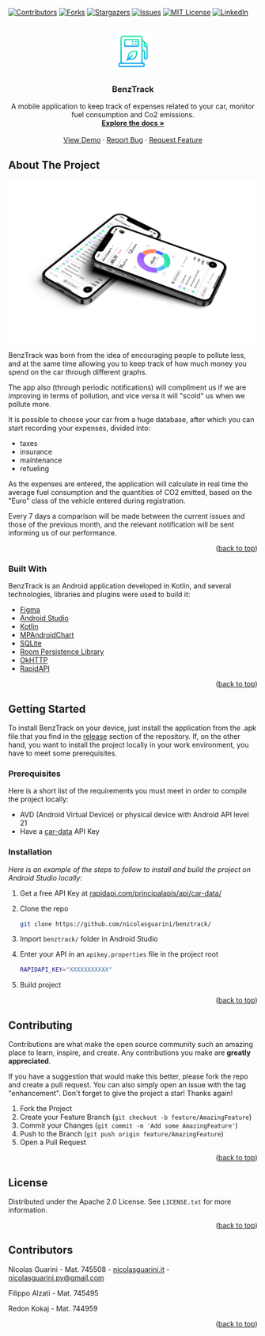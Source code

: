<div id="top"></div>

[![Contributors][contributors-shield]][contributors-url]
[![Forks][forks-shield]][forks-url]
[![Stargazers][stars-shield]][stars-url]
[![Issues][issues-shield]][issues-url]
[![MIT License][license-shield]][license-url]
[![LinkedIn][linkedin-shield]][linkedin-url]

<!-- APP LOGO -->
<br />
<div align="center">
  <a href="https://github.com/nicolasguarini/benztrack">
    <img src="logo.png" alt="Logo" width="80" height="80">
  </a>

  <h3 align="center">BenzTrack</h3>

  <p align="center">
    A mobile application to keep track of expenses related to your car, monitor fuel consumption and Co2 emissions.
    <br />
    <a href="https://github.com/nicolasguarini/benztrack"><strong>Explore the docs »</strong></a>
    <br />
    <br />
    <a href="https://github.com/nicolasguarini/benztrack">View Demo</a>
    ·
    <a href="https://github.com/nicolasguarini/benztrack/issues">Report Bug</a>
    ·
    <a href="https://github.com/nicolasguarini/benztrack/issues">Request Feature</a>
  </p>
</div>

<!-- ABOUT THE PROJECT -->
## About The Project

[![Product Name Screen Shot][product-screenshot]](https://github.com/nicolasguarini/benztrack)

BenzTrack was born from the idea of encouraging people to pollute less, and at the same time allowing you to keep track of how much money you spend on the car through different graphs. 

The app also (through periodic notifications) will compliment us if we are improving in terms of pollution, and vice versa it will "scold" us when we pollute more.

It is possible to choose your car from a huge database, after which you can start recording your expenses, divided into:
- taxes
- insurance
- maintenance
- refueling

As the expenses are entered, the application will calculate in real time the average fuel consumption and the quantities of CO2 emitted, based on the "Euro" class of the vehicle entered during registration.

Every 7 days a comparison will be made between the current issues and those of the previous month, and the relevant notification will be sent informing us of our performance.

<p align="right">(<a href="#top">back to top</a>)</p>

### Built With

BenzTrack is an Android application developed in Kotlin, and several technologies, libraries and plugins were used to build it:

* [Figma](https://www.figma.com/)
* [Android Studio](https://developer.android.com/studio)
* [Kotlin](https://developer.android.com/kotlin)
* [MPAndroidChart](https://github.com/PhilJay/MPAndroidChart)
* [SQLite](https://www.sqlite.org/)
* [Room Persistence Library](https://developer.android.com/training/data-storage/room)
* [OkHTTP](https://square.github.io/okhttp/)
* [RapidAPI](https://rapidapi.com/principalapis/api/car-data/)


<p align="right">(<a href="#top">back to top</a>)</p>

<!-- GETTING STARTED -->
## Getting Started

To install BenzTrack on your device, just install the application from the .apk file that you find in the [release](https://github.com/nicolasguarini/benztrack/releases) section of the repository. 
If, on the other hand, you want to install the project locally in your work environment, you have to meet some prerequisites.

### Prerequisites

Here is a short list of the requirements you must meet in order to compile the project locally:
* AVD (Android Virtual Device) or physical device with Android API level 21
* Have a [car-data](https://rapidapi.com/principalapis/api/car-data/) API Key

### Installation

_Here is an example of the steps to follow to install and build the project on Android Studio locally_:

1. Get a free API Key at [rapidapi.com/principalapis/api/car-data/](https://rapidapi.com/principalapis/api/car-data/)

2. Clone the repo
   ```sh
   git clone https://github.com/nicolasguarini/benztrack/
   ```
   
3. Import `benztrack/` folder in Android Studio

4. Enter your API in an `apikey.properties` file in the project root
   ```sh
   RAPIDAPI_KEY="XXXXXXXXXXX"
   ```
5. Build project

<p align="right">(<a href="#top">back to top</a>)</p>

<!-- CONTRIBUTING -->
## Contributing

Contributions are what make the open source community such an amazing place to learn, inspire, and create. Any contributions you make are **greatly appreciated**.

If you have a suggestion that would make this better, please fork the repo and create a pull request. You can also simply open an issue with the tag "enhancement".
Don't forget to give the project a star! Thanks again!

1. Fork the Project
2. Create your Feature Branch (`git checkout -b feature/AmazingFeature`)
3. Commit your Changes (`git commit -m 'Add some AmazingFeature'`)
4. Push to the Branch (`git push origin feature/AmazingFeature`)
5. Open a Pull Request

<p align="right">(<a href="#top">back to top</a>)</p>


<!-- LICENSE -->
## License

Distributed under the Apache 2.0 License. See `LICENSE.txt` for more information.

<p align="right">(<a href="#top">back to top</a>)</p>


<!-- CONTRIBUTORS -->
## Contributors

Nicolas Guarini - Mat. 745508 - [nicolasguarini.it](https://nicolasguarini.it) - nicolasguarini.py@gmail.com

Filippo Alzati - Mat. 745495

Redon Kokaj - Mat. 744959

<p align="right">(<a href="#top">back to top</a>)</p>

<!-- MARKDOWN LINKS & IMAGES -->
<!-- https://www.markdownguide.org/basic-syntax/#reference-style-links -->
[contributors-shield]: https://img.shields.io/github/contributors/nicolasguarini/BenzTrack.svg?style=for-the-badge
[contributors-url]: https://github.com/nicolasguarini/BenzTrack/graphs/contributors
[forks-shield]: https://img.shields.io/github/forks/nicolasguarini/BenzTrack.svg?style=for-the-badge
[forks-url]: https://github.com/nicolasguarini/BenzTrack/network/members
[stars-shield]: https://img.shields.io/github/stars/nicolasguarini/BenzTrack.svg?style=for-the-badge
[stars-url]: https://github.com/nicolasguarini/BenzTrack/stargazers
[issues-shield]: https://img.shields.io/github/issues/nicolasguarini/BenzTrack.svg?style=for-the-badge
[issues-url]: https://github.com/nicolasguarini/BenzTrack/issues
[license-shield]: https://img.shields.io/github/license/nicolasguarini/BenzTrack.svg?style=for-the-badge
[license-url]: https://github.com/nicolasguarini/BenzTrack/blob/master/LICENSE.txt
[linkedin-shield]: https://img.shields.io/badge/-LinkedIn-black.svg?style=for-the-badge&logo=linkedin&colorB=555
[linkedin-url]: [https://linkedin.com/in/othneildrew](https://www.linkedin.com/in/nicolas-guarini-b97539179/)
[product-screenshot]: mockup.png
